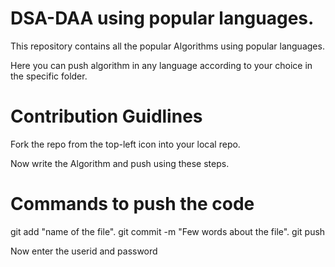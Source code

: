 # DSA-DAA using popular languages.
This repository contains all the popular Algorithms using popular languages.

Here you can push algorithm in any language according to your choice in the specific folder.
# Contribution Guidlines

Fork the repo from the top-left icon into your local repo.

Now write the Algorithm and push using these steps.

# Commands to push the code

git add "name of the file".
git commit -m "Few words about the file".
git push

Now enter the userid and password


